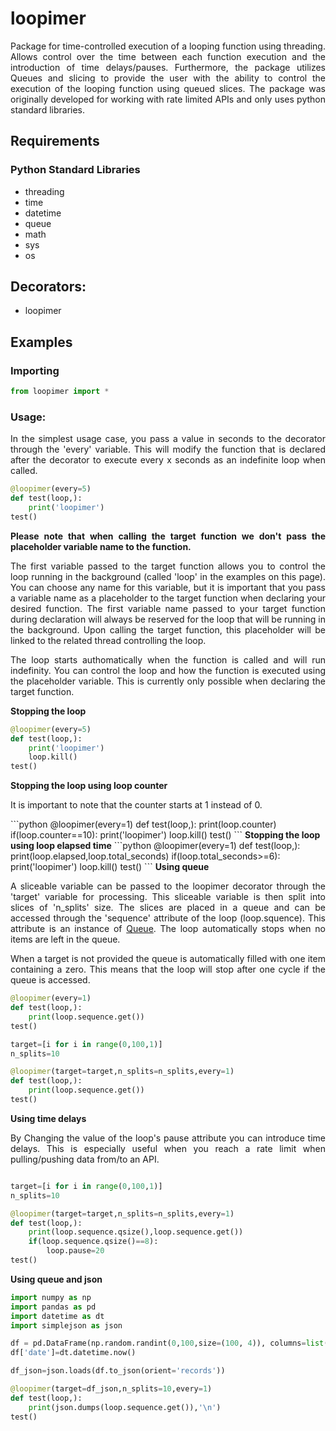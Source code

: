 # loopimer
<p align="justify">
Package for time-controlled execution of a looping function using threading. Allows control over the time between each function execution and the introduction of time delays/pauses. Furthermore, the package utilizes Queues and slicing to provide the user with the ability to control the execution of the looping function using queued slices. The package was originally developed for working with rate limited APIs and only uses python standard libraries.
</p>  

## Requirements
### Python Standard Libraries
 - threading
 - time
 - datetime
 - queue
 - math
 - sys
 - os
## Decorators:
 - loopimer
 
## Examples

### Importing 
```python
from loopimer import *
```
### Usage: 

<p align="justify">
In the simplest usage case, you pass a value in seconds to the decorator through the 'every' variable. This will modify the
function that is declared after the decorator to execute every x seconds as an indefinite loop when called.
</p>

```python
@loopimer(every=5)
def test(loop,): 
    print('loopimer')
test()    
```
<p align="justify">
 <b>
Please note that when calling the target function we don't pass the placeholder variable name to the function.
 </b>
</p>

<p align="justify">
The first variable passed to the target function allows you to control the loop running in the background (called 'loop' in the examples on this page). You can choose any name for this variable, but it is important that you pass a variable name as a placeholder to the target function when declaring your desired function. The first variable name passed to your target function during declaration will always be reserved for the loop that will be running in the background. Upon calling the target function, this placeholder will be linked to the related thread controlling the loop.
</p>

<p align="justify">
The loop starts authomatically when the function is called and will run indefinity. You can control the loop and how the function is executed using the placeholder variable. This is currently only possible when declaring the target function.
</p>

<b>Stopping the loop</b>
```python
@loopimer(every=5)
def test(loop,): 
    print('loopimer')
    loop.kill()
test()    
```
<b>Stopping the loop using loop counter</b>
<p align="justify">
 It is important to note that the counter starts at 1 instead of 0.
</p>
```python
@loopimer(every=1)
def test(loop,):
    print(loop.counter)
    if(loop.counter==10):
        print('loopimer')
        loop.kill()
test()   
```
<b>Stopping the loop using loop elapsed time</b>
```python
@loopimer(every=1)
def test(loop,):
    print(loop.elapsed,loop.total_seconds)
    if(loop.total_seconds>=6):
        print('loopimer')
        loop.kill()
test()  
```
<b>Using queue</b>
<p align="justify">
A sliceable variable can be passed to the loopimer decorator through the 'target' variable for processing. This sliceable variable is then split into slices of 'n_splits' size. The slices are placed in a queue and can be accessed through the 'sequence' attribute of the loop (loop.squence). This attribute is an instance of <a href='https://docs.python.org/3/library/queue.html'>Queue</a>. The loop automatically stops when no items are left in the queue.
</p>

<p align="justify">
 When a target  is not provided the queue is automatically filled with one item containing a zero. This means that the loop will stop after one cycle if the queue is accessed.</p>

```python
@loopimer(every=1)
def test(loop,):
    print(loop.sequence.get())
test()   
```

```python
target=[i for i in range(0,100,1)]
n_splits=10 

@loopimer(target=target,n_splits=n_splits,every=1)
def test(loop,):
    print(loop.sequence.get())
test()      
```


<b>Using time delays</b>
<p align="justify">
 By Changing the value of the loop's pause attribute you can introduce time delays. This is especially useful when you reach a rate limit when pulling/pushing data from/to an API. 
 </p>
 
```python

target=[i for i in range(0,100,1)]
n_splits=10

@loopimer(target=target,n_splits=n_splits,every=1)
def test(loop,):
    print(loop.sequence.qsize(),loop.sequence.get())
    if(loop.sequence.qsize()==8):
        loop.pause=20
test()         
```





<b>Using queue and json</b>
```python
import numpy as np
import pandas as pd
import datetime as dt
import simplejson as json

df = pd.DataFrame(np.random.randint(0,100,size=(100, 4)), columns=list('ABCD'))
df['date']=dt.datetime.now()

df_json=json.loads(df.to_json(orient='records'))

@loopimer(target=df_json,n_splits=10,every=1)
def test(loop,):
    print(json.dumps(loop.sequence.get()),'\n')
test()  
```
